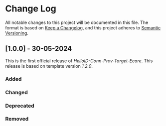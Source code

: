 # Change Log

All notable changes to this project will be documented in this file. The format is based on [Keep a Changelog](https://keepachangelog.com), and this project adheres to [Semantic Versioning](https://semver.org).

## [1.0.0] - 30-05-2024

This is the first official release of _HelloID-Conn-Prov-Target-Ecare_. This release is based on template version _1.2.0_.

### Added

### Changed

### Deprecated

### Removed